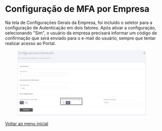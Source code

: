 # Configuração de MFA por Empresa

Na tela de Configurações Gerais da Empresa, foi incluído o seletor para a configuração de Autenticação em dois fatores.  Após ativar a configuração, selecionando "Sim", o usuário da empresa precisará informar um código de confirmação que será enviado para o e-mail do usuário, sempre que tentar realizar acesso ao Portal.&#x20;

<figure><img src="../../.gitbook/assets/Captura de tela 2024-04-04 135735.png" alt=""><figcaption></figcaption></figure>

[Voltar ao menu inicial](../release-notes-less-than-nomeproduto-greater-than-v7.0.0.md)
